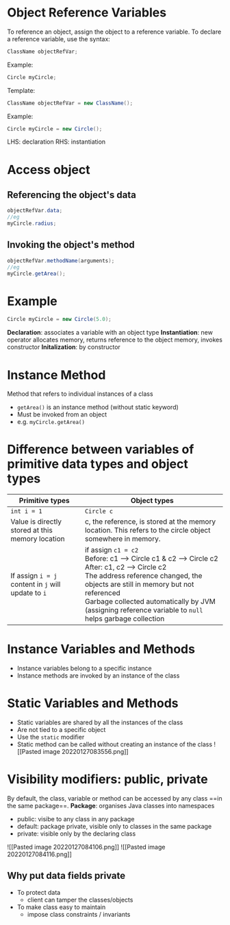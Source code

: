 # Object Reference Variables
To reference an object, assign the object to a reference variable.
To declare a reference variable, use the syntax:
```java
ClassName objectRefVar;
```
Example:
```java
Circle myCircle;
```
Template:
```java
ClassName objectRefVar = new ClassName();
```
Example:
```java
Circle myCircle = new Circle();
```
LHS: declaration
RHS: instantiation

# Access object
## Referencing the object's data
```java
objectRefVar.data;
//eg
myCircle.radius;
```
## Invoking the object's method
```java
objectRefVar.methodName(arguments);
//eg
myCircle.getArea();
```
# Example
```java
Circle myCircle = new Circle(5.0);
```
**Declaration**: associates a variable with an object type
**Instantiation**: new operator allocates memory, returns reference to the object memory, invokes constructor
**Initalization**: by constructor

# Instance Method
Method that refers to individual instances of a class
- `getArea()` is an instance method (without static keyword)
- Must be invoked from an object
- e.g. `myCircle.getArea()`
 
# Difference between variables of primitive data types and object types
|Primitive types|Object types|
|---|---|
|`int i = 1`|`Circle c`|
|Value is directly stored at this memory location| c, the reference, is stored at the memory location. This refers to the circle object somewhere in memory.|
|If assign `i = j`<br>content in `j` will update to `i`|if assign `c1 = c2`<br>Before: c1 --> Circle c1 & c2 --> Circle c2<br>After: c1, c2 --> Circle c2<br>The address reference changed, the objects are still in memory but not referenced<br>Garbage collected automatically by JVM (assigning reference variable to `null` helps garbage collection|

# Instance Variables and Methods
- Instance variables belong to a specific instance
- Instance methods are invoked by an instance of the class
# Static Variables and Methods
- Static variables are shared by all the instances of the class
- Are not tied to a specific object
- Use the `static` modifier
- Static method can be called without creating an instance of the class
![[Pasted image 20220127083556.png]]

# Visibility modifiers: public, private
By default, the class, variable or method can be accessed by any class ==in the same package==.
**Package**: organises Java classes into namespaces
- public: visibe to any class in any package
- default: package private, visible only to classes in the same package
- private: visible only by the declaring class 

![[Pasted image 20220127084106.png]]
![[Pasted image 20220127084116.png]]
## Why put data fields private
- To protect data
	- client can tamper the classes/objects
- To make class easy to maintain
	- impose class constraints / invariants